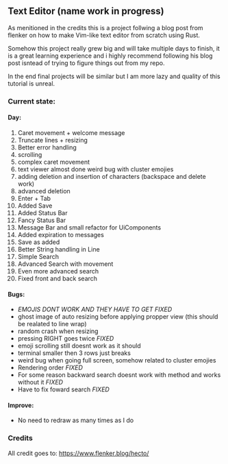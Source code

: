 ## Text Editor (name work in progress)

As menitioned in the credits this is a project follwing a blog post from flenker on how to make Vim-like text editor from scratch using Rust.

Somehow this project really grew big and will take multiple days to finish, it is a great learning experience and i highly recommend following his blog post isntead of trying to figure things out from my repo.

In the end final projects will be similar but I am more lazy and quality of this tutorial is unreal.

### Current state: 

#### Day:
1. Caret movement + welcome message
2. Truncate lines + resizing
2. Better error handling
3. scrolling
3. complex caret movement
4. text viewer almost done weird bug with cluster emojies
5. adding deletion and insertion of characters (backspace and delete work)
5. advanced deletion
6. Enter + Tab
6. Added Save
6. Added Status Bar
7. Fancy Status Bar
7. Message Bar and small refactor for UiComponents
7. Added expiration to messages
8. Save as added
8. Better String handling in Line
9. Simple Search
10. Advanced Search with movement
10. Even more advanced search
12. Fixed front and back search

#### Bugs: 
- *EMOJIS DONT WORK AND THEY HAVE TO GET FIXED*
- ghost image of auto resizing before applying propper view (this should be realated to line wrap)
- random crash when resizing
- pressing RIGHT goes twice *FIXED*
- emoji scrolling still doesnt work as it should
- terminal smaller then 3 rows just breaks 
- weird bug when going full screen, somehow related to cluster emojies
- Rendering order *FIXED*
- For some reason backward search doesnt work with method and works without it *FIXED*
- Have to fix foward search *FIXED*

#### Improve:
- No need to redraw as many times as I do

### Credits

All credit goes to: https://www.flenker.blog/hecto/

